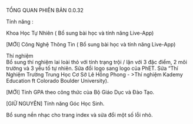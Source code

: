 TỔNG QUAN PHIÊN BẢN 0.0.32 

Tính năng : 

Khoa Học Tự Nhiên ( Bổ sung bài học và tính năng Live-App)

[MỚI] Công Nghệ Thông Tin  ( Bổ sung bài học và tính năng Live-App)

Thí nghiệm  
Bổ sung thí nghiệm lai loài thỏ với tính trạng trội / lặn với 3 đặc điểm, 2 môi trường và 3 yếu tố tự nhiên.
Sửa đổi logo sang logo của PhET. 
Sửa “Thí Nghiệm Trường Trung Học Cơ Sở Lê Hồng Phong - >Thí nghiệm Kademy Education ft Colorado Boulder University). 

[MỚI] Tính GPA theo công thức của Bộ Giáo Dục và Đào Tạo.

[GIỮ NGUYÊN] Tính năng Góc Học Sinh.

Bổ sung nền nhạc cho trang index và sửa đổi một số lỗi nhỏ. 

